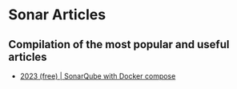 # Sonar Articles
## Compilation of the most popular and useful articles

- [2023 (free) | SonarQube with Docker compose](https://medium.com/@denis.verkhovsky/sonarqube-with-docker-compose-complete-tutorial-2aaa8d0771d4)